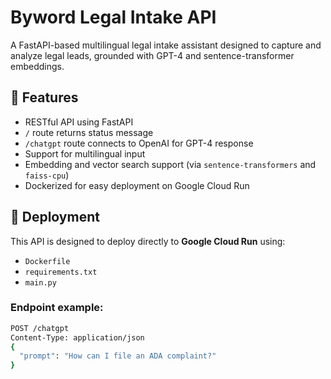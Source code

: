 # Byword Legal Intake API

A FastAPI-based multilingual legal intake assistant designed to capture and analyze legal leads, grounded with GPT-4 and sentence-transformer embeddings.

## 🔧 Features

- RESTful API using FastAPI
- `/` route returns status message
- `/chatgpt` route connects to OpenAI for GPT-4 response
- Support for multilingual input
- Embedding and vector search support (via `sentence-transformers` and `faiss-cpu`)
- Dockerized for easy deployment on Google Cloud Run

## 🚀 Deployment

This API is designed to deploy directly to **Google Cloud Run** using:
- `Dockerfile`
- `requirements.txt`
- `main.py`

### Endpoint example:
```bash
POST /chatgpt
Content-Type: application/json
{
  "prompt": "How can I file an ADA complaint?"
}


